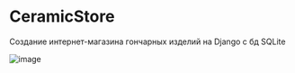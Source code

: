 # CeramicStore
Создание интернет-магазина гончарных изделий на Django с бд SQLite

![image](https://github.com/greentess/CeramicStore/assets/82770256/18f984e4-86e5-4caf-ac0b-42cab080f517)

